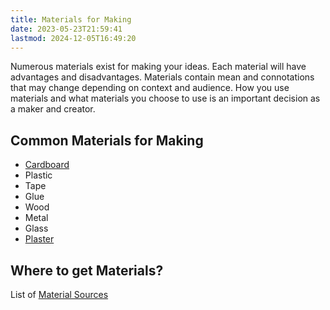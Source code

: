 ```yaml
---
title: Materials for Making
date: 2023-05-23T21:59:41
lastmod: 2024-12-05T16:49:20
---
```


Numerous materials exist for making your ideas. Each material will have advantages and disadvantages. Materials contain mean and connotations that may change depending on context and audience. How you use materials and what materials you choose to use is an important decision as a maker and creator.

## Common Materials for Making

- [Cardboard](./cardboard-construction.md)
- Plastic
- Tape
- Glue
- Wood
- Metal
- Glass
- [Plaster](./plaster.md)

## Where to get Materials?

List of [Material Sources](./material-sources.md)
